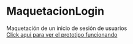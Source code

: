# MaquetacionLogin
Maquetación de un inicio de sesión de usuarios<br>
<a href="https://yoel-gasca.github.io/maquetacionLogin/">Click aquí para ver el prototipo funcionando</a>
